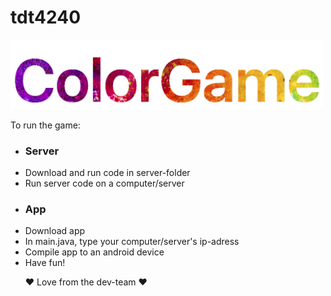 # tdt4240

<img src="colorgamelogofat.png" alt="Mountain View" style="width:500px">


To run the game:
<ul>
<li><h3>Server</h3></li>
<li>Download and run code in server-folder</li>
<li>Run server code on a computer/server</li>
<li><h3>App</h3></li>
<li>Download app</li>
<li>In main.java, type your computer/server's ip-adress
<li>Compile app to an android device</li>
<li>Have fun!</li>

❤ Love from the dev-team ❤

